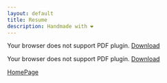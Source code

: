 ```yaml
---
layout: default
title: Resume
description: Handmade with ❤️
---
```


<object data="rahul_cv.pdf" type="application/pdf" width="100%" height="600px">
  <p>
    Your browser does not support PDF plugin.
    <a href="rahul_cv.pdf" download>Download</a>
  </p>
</object>


<object data="rahul_resume_DevOps.pdf" type="application/pdf" width="100%" height="600px">
  <p>
    Your browser does not support PDF plugin.
    <a href="rahul_resume_DevOps.pdf" download>Download</a>
  </p>
</object>

[HomePage](./)

